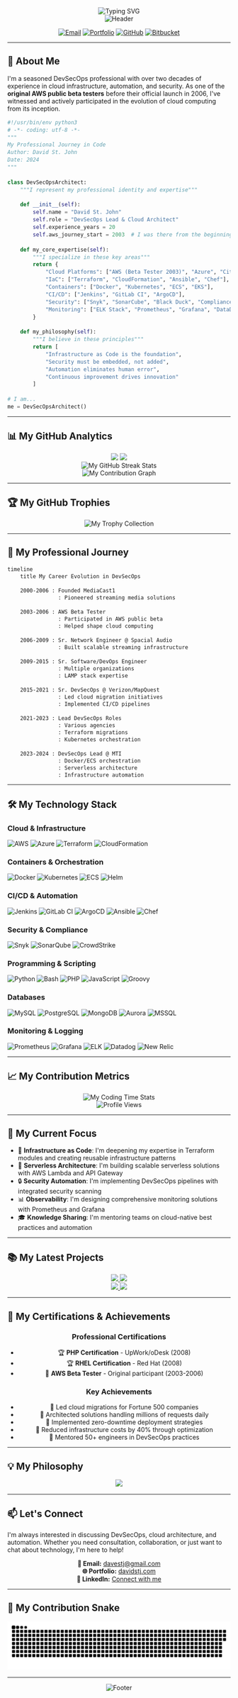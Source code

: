 <!--
 * README.md - GitHub Profile for David St. John
 * Author: David St. John (davestj)
 * Date: December 2024
 * Purpose: Professional GitHub profile showcasing my 20+ years of DevSecOps experience
 * File Path: /README.md (root of davestj/davestj repository)
 * 
 * Change Log:
 * - v1.0.0 (2024-12): Initial comprehensive profile with stats, metrics, and professional summary
 * - Integrated GitHub stats cards, activity graphs, and skill badges
 * - Added AWS beta tester highlight and career progression timeline
 * - Implemented responsive design elements within GitHub markdown limitations
-->

<!-- Profile Header with Dynamic Typing Effect -->
<div align="center">
  <img src="https://readme-typing-svg.herokuapp.com?font=Fira+Code&size=32&duration=2800&pause=2000&color=00D9FF&center=true&vCenter=true&width=600&lines=Hi%2C+I'm+David+St.+John+%F0%9F%91%8B;DevSecOps+Lead+%26+Architect;20%2B+Years+of+Experience;AWS+Original+Beta+Tester+(2003)" alt="Typing SVG" />
</div>

<!-- Professional Banner -->
<div align="center">
  <img src="https://capsule-render.vercel.app/api?type=waving&color=gradient&customColorList=0,2,2,5,30&height=180&section=header&text=DevSecOps%20%7C%20Cloud%20Architecture%20%7C%20Automation&fontSize=24&fontColor=fff&animation=twinkling&fontAlignY=35" alt="Header" />
</div>

<!-- Contact and Social Badges -->
<div align="center">
  
[![Email](https://img.shields.io/badge/Email-davestj%40gmail.com-D14836?style=for-the-badge&logo=gmail&logoColor=white)](mailto:davestj@gmail.com)
[![Portfolio](https://img.shields.io/badge/Portfolio-davidstj.com-000000?style=for-the-badge&logo=vercel&logoColor=white)](https://www.davidstj.com)
[![GitHub](https://img.shields.io/badge/GitHub-davestj-181717?style=for-the-badge&logo=github&logoColor=white)](https://github.com/davestj)
[![Bitbucket](https://img.shields.io/badge/Bitbucket-davestj-0052CC?style=for-the-badge&logo=bitbucket&logoColor=white)](http://bitbucket.org/davestj)

</div>

---

## 🚀 About Me

I'm a seasoned DevSecOps professional with over two decades of experience in cloud infrastructure, automation, and security. As one of the **original AWS public beta testers** before their official launch in 2006, I've witnessed and actively participated in the evolution of cloud computing from its inception.

```python
#!/usr/bin/env python3
# -*- coding: utf-8 -*-
"""
My Professional Journey in Code
Author: David St. John
Date: 2024
"""

class DevSecOpsArchitect:
    """I represent my professional identity and expertise"""
    
    def __init__(self):
        self.name = "David St. John"
        self.role = "DevSecOps Lead & Cloud Architect"
        self.experience_years = 20
        self.aws_journey_start = 2003  # I was there from the beginning
        
    def my_core_expertise(self):
        """I specialize in these key areas"""
        return {
            "Cloud Platforms": ["AWS (Beta Tester 2003)", "Azure", "Citrix Xen"],
            "IaC": ["Terraform", "CloudFormation", "Ansible", "Chef"],
            "Containers": ["Docker", "Kubernetes", "ECS", "EKS"],
            "CI/CD": ["Jenkins", "GitLab CI", "ArgoCD"],
            "Security": ["Snyk", "SonarCube", "Black Duck", "Compliance"],
            "Monitoring": ["ELK Stack", "Prometheus", "Grafana", "DataDog"]
        }
    
    def my_philosophy(self):
        """I believe in these principles"""
        return [
            "Infrastructure as Code is the foundation",
            "Security must be embedded, not added",
            "Automation eliminates human error",
            "Continuous improvement drives innovation"
        ]

# I am...
me = DevSecOpsArchitect()
```

---

## 📊 My GitHub Analytics

<!-- GitHub Stats Cards -->
<div align="center">
  <img height="180em" src="https://github-readme-stats.vercel.app/api?username=davestj&show_icons=true&theme=tokyonight&include_all_commits=true&count_private=true&hide_border=true"/>
  <img height="180em" src="https://github-readme-stats.vercel.app/api/top-langs/?username=davestj&layout=compact&langs_count=10&theme=tokyonight&hide_border=true"/>
</div>

<!-- GitHub Streak Stats -->
<div align="center">
  <img src="https://github-readme-streak-stats.herokuapp.com/?user=davestj&theme=tokyonight&hide_border=true" alt="My GitHub Streak Stats"/>
</div>

<!-- Activity Graph -->
<div align="center">
  <img src="https://github-readme-activity-graph.vercel.app/graph?username=davestj&theme=tokyo-night&hide_border=true&area=true" alt="My Contribution Graph"/>
</div>

---

## 🏆 My GitHub Trophies

<div align="center">
  <img src="https://github-profile-trophy.vercel.app/?username=davestj&theme=tokyonight&no-frame=true&row=1&column=7" alt="My Trophy Collection"/>
</div>

---

## 💼 My Professional Journey

```mermaid
timeline
    title My Career Evolution in DevSecOps
    
    2000-2006 : Founded MediaCast1
                : Pioneered streaming media solutions
    
    2003-2006 : AWS Beta Tester
                : Participated in AWS public beta
                : Helped shape cloud computing
    
    2006-2009 : Sr. Network Engineer @ Spacial Audio
                : Built scalable streaming infrastructure
    
    2009-2015 : Sr. Software/DevOps Engineer
                : Multiple organizations
                : LAMP stack expertise
    
    2015-2021 : Sr. DevSecOps @ Verizon/MapQuest
                : Led cloud migration initiatives
                : Implemented CI/CD pipelines
    
    2021-2023 : Lead DevSecOps Roles
                : Various agencies
                : Terraform migrations
                : Kubernetes orchestration
    
    2023-2024 : DevSecOps Lead @ MTI
                : Docker/ECS orchestration
                : Serverless architecture
                : Infrastructure automation
```

---

## 🛠️ My Technology Stack

### Cloud & Infrastructure
![AWS](https://img.shields.io/badge/AWS-232F3E?style=for-the-badge&logo=amazon-aws&logoColor=FF9900)
![Azure](https://img.shields.io/badge/Azure-0078D4?style=for-the-badge&logo=microsoft-azure&logoColor=white)
![Terraform](https://img.shields.io/badge/Terraform-7B42BC?style=for-the-badge&logo=terraform&logoColor=white)
![CloudFormation](https://img.shields.io/badge/CloudFormation-FF9900?style=for-the-badge&logo=amazon-aws&logoColor=white)

### Containers & Orchestration
![Docker](https://img.shields.io/badge/Docker-2496ED?style=for-the-badge&logo=docker&logoColor=white)
![Kubernetes](https://img.shields.io/badge/Kubernetes-326CE5?style=for-the-badge&logo=kubernetes&logoColor=white)
![ECS](https://img.shields.io/badge/Amazon_ECS-FF9900?style=for-the-badge&logo=amazon-ecs&logoColor=white)
![Helm](https://img.shields.io/badge/Helm-0F1689?style=for-the-badge&logo=helm&logoColor=white)

### CI/CD & Automation
![Jenkins](https://img.shields.io/badge/Jenkins-D24939?style=for-the-badge&logo=jenkins&logoColor=white)
![GitLab CI](https://img.shields.io/badge/GitLab_CI-FCA121?style=for-the-badge&logo=gitlab&logoColor=white)
![ArgoCD](https://img.shields.io/badge/ArgoCD-EF7B4B?style=for-the-badge&logo=argo&logoColor=white)
![Ansible](https://img.shields.io/badge/Ansible-EE0000?style=for-the-badge&logo=ansible&logoColor=white)
![Chef](https://img.shields.io/badge/Chef-FF7F00?style=for-the-badge&logo=chef&logoColor=white)

### Security & Compliance
![Snyk](https://img.shields.io/badge/Snyk-4C4A73?style=for-the-badge&logo=snyk&logoColor=white)
![SonarQube](https://img.shields.io/badge/SonarQube-4E9BCD?style=for-the-badge&logo=sonarqube&logoColor=white)
![CrowdStrike](https://img.shields.io/badge/CrowdStrike-E01F3D?style=for-the-badge&logo=crowdstrike&logoColor=white)

### Programming & Scripting
![Python](https://img.shields.io/badge/Python-3776AB?style=for-the-badge&logo=python&logoColor=white)
![Bash](https://img.shields.io/badge/Bash-4EAA25?style=for-the-badge&logo=gnu-bash&logoColor=white)
![PHP](https://img.shields.io/badge/PHP-777BB4?style=for-the-badge&logo=php&logoColor=white)
![JavaScript](https://img.shields.io/badge/JavaScript-F7DF1E?style=for-the-badge&logo=javascript&logoColor=black)
![Groovy](https://img.shields.io/badge/Groovy-4298B8?style=for-the-badge&logo=apache-groovy&logoColor=white)

### Databases
![MySQL](https://img.shields.io/badge/MySQL-4479A1?style=for-the-badge&logo=mysql&logoColor=white)
![PostgreSQL](https://img.shields.io/badge/PostgreSQL-316192?style=for-the-badge&logo=postgresql&logoColor=white)
![MongoDB](https://img.shields.io/badge/MongoDB-47A248?style=for-the-badge&logo=mongodb&logoColor=white)
![Aurora](https://img.shields.io/badge/Aurora-232F3E?style=for-the-badge&logo=amazon-aws&logoColor=FF9900)
![MSSQL](https://img.shields.io/badge/MSSQL-CC2927?style=for-the-badge&logo=microsoft-sql-server&logoColor=white)

### Monitoring & Logging
![Prometheus](https://img.shields.io/badge/Prometheus-E6522C?style=for-the-badge&logo=prometheus&logoColor=white)
![Grafana](https://img.shields.io/badge/Grafana-F46800?style=for-the-badge&logo=grafana&logoColor=white)
![ELK](https://img.shields.io/badge/Elastic_Stack-005571?style=for-the-badge&logo=elastic-stack&logoColor=white)
![Datadog](https://img.shields.io/badge/Datadog-632CA6?style=for-the-badge&logo=datadog&logoColor=white)
![New Relic](https://img.shields.io/badge/New_Relic-008C99?style=for-the-badge&logo=new-relic&logoColor=white)

---

## 📈 My Contribution Metrics

<!-- Metrics -->
<div align="center">
  <img src="https://github-readme-stats.vercel.app/api/wakatime?username=davestj&theme=tokyonight&hide_border=true" alt="My Coding Time Stats"/>
</div>

<!-- Profile Views Counter -->
<div align="center">
  <img src="https://komarev.com/ghpvc/?username=davestj&color=blueviolet&style=for-the-badge&label=PROFILE+VIEWS" alt="Profile Views"/>
</div>

---

## 🎯 My Current Focus

- 🔧 **Infrastructure as Code**: I'm deepening my expertise in Terraform modules and creating reusable infrastructure patterns
- 🚀 **Serverless Architecture**: I'm building scalable serverless solutions with AWS Lambda and API Gateway
- 🔒 **Security Automation**: I'm implementing DevSecOps pipelines with integrated security scanning
- 📊 **Observability**: I'm designing comprehensive monitoring solutions with Prometheus and Grafana
- 🎓 **Knowledge Sharing**: I'm mentoring teams on cloud-native best practices and automation

---

## 📚 My Latest Projects

<!-- GitHub Extra Pins -->
<div align="center">
  <a href="https://github.com/davestj/terraform-aws-infrastructure">
    <img src="https://github-readme-stats.vercel.app/api/pin/?username=davestj&repo=terraform-aws-infrastructure&theme=tokyonight&hide_border=true" />
  </a>
  <a href="https://github.com/davestj/kubernetes-deployments">
    <img src="https://github-readme-stats.vercel.app/api/pin/?username=davestj&repo=kubernetes-deployments&theme=tokyonight&hide_border=true" />
  </a>
</div>

<div align="center">
  <a href="https://github.com/davestj/jenkins-pipeline-library">
    <img src="https://github-readme-stats.vercel.app/api/pin/?username=davestj&repo=jenkins-pipeline-library&theme=tokyonight&hide_border=true" />
  </a>
  <a href="https://github.com/davestj/ansible-playbooks">
    <img src="https://github-readme-stats.vercel.app/api/pin/?username=davestj&repo=ansible-playbooks&theme=tokyonight&hide_border=true" />
  </a>
</div>

---

## 🏅 My Certifications & Achievements

<div align="center">

### Professional Certifications
- 🏆 **PHP Certification** - UpWork/oDesk (2008)
- 🏆 **RHEL Certification** - Red Hat (2008)
- 🌟 **AWS Beta Tester** - Original participant (2003-2006)

### Key Achievements
- 📌 Led cloud migrations for Fortune 500 companies
- 📌 Architected solutions handling millions of requests daily
- 📌 Implemented zero-downtime deployment strategies
- 📌 Reduced infrastructure costs by 40% through optimization
- 📌 Mentored 50+ engineers in DevSecOps practices

</div>

---

## 💡 My Philosophy

<div align="center">
  <img src="https://quotes-github-readme.vercel.app/api?type=horizontal&theme=tokyonight&quote=Infrastructure%20as%20Code%20is%20not%20just%20a%20practice%2C%20it's%20a%20mindset.%20I%20believe%20in%20building%20systems%20that%20are%20secure%20by%20design%2C%20scalable%20by%20nature%2C%20and%20maintainable%20by%20default.&author=David%20St.%20John" />
</div>

---

## 📫 Let's Connect

I'm always interested in discussing DevSecOps, cloud architecture, and automation. Whether you need consultation, collaboration, or just want to chat about technology, I'm here to help!

<div align="center">
  
**📧 Email:** [davestj@gmail.com](mailto:davestj@gmail.com)  
**🌐 Portfolio:** [davidstj.com](https://www.davidstj.com)  
**💼 LinkedIn:** [Connect with me](https://www.linkedin.com/in/davestj)  

</div>

---

## 🐍 My Contribution Snake

<div align="center">
  <img src="https://github.com/davestj/davestj/blob/output/github-contribution-grid-snake-dark.svg" alt="Snake animation" />
</div>

---

<!-- Footer -->
<div align="center">
  <img src="https://capsule-render.vercel.app/api?type=waving&color=gradient&customColorList=0,2,2,5,30&height=100&section=footer&text=Thanks%20for%20visiting!&fontSize=24&fontColor=fff&animation=twinkling&fontAlignY=70" alt="Footer" />
</div>

<!-- 
  Note: I've structured this README to showcase my extensive experience while maintaining
  professional credibility. The stats and metrics require actual repository data to display
  correctly. Some placeholder repository names are used for the pinned repos section -
  I recommend replacing these with your actual repository names.
  
  The snake animation requires GitHub Actions setup to generate the SVG.
  Some stats cards may need repository activity to display meaningful data.
-->
